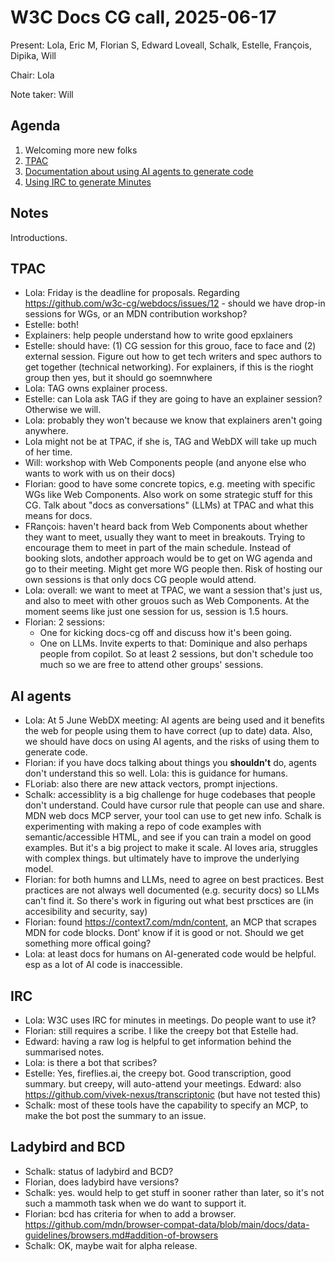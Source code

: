 # W3C Docs CG call, 2025-06-17

Present: Lola, Eric M, Florian S, Edward Loveall, Schalk, Estelle, François, Dipika, Will

Chair: Lola

Note taker: Will

## Agenda

1. Welcoming more new folks
2. [TPAC](https://github.com/w3c-cg/webdocs/issues/12)
3. [Documentation about using AI agents to generate code](https://github.com/w3c-cg/webdocs/issues/11)
4. [Using IRC to generate Minutes](https://github.com/w3c-cg/webdocs/issues/13)

## Notes

Introductions.

## TPAC

- Lola: Friday is the deadline for proposals. Regarding https://github.com/w3c-cg/webdocs/issues/12 - should we have drop-in sessions for WGs, or an MDN contribution workshop?
- Estelle: both!
- Explainers: help people understand how to write good epxlainers
- Estelle: should have: (1) CG session for this grouo, face to face and (2) external session. Figure out  how to get tech writers and spec authors to get together (technical networking). For explainers, if this is the rioght group then yes, but it should go soemnwhere
- Lola: TAG owns explainer process.
- Estelle: can Lola ask TAG if they are going to have an explainer session? Otherwise we will.
- Lola: probably they won't because we know that explainers aren't going anywhere.
- Lola might not be at TPAC, if she is, TAG and WebDX will take up much of her time.
- Will: workshop with Web Components people (and anyone else who wants to work with us on their docs)
- Florian: good to have some concrete topics, e.g. meeting with specific WGs like Web Components. Also work on some strategic stuff for this CG. Talk about "docs as conversations" (LLMs) at TPAC and what this means for docs.
- FRançois: haven't heard back from Web Components about whether they want to meet, usually they want to meet in breakouts. Trying to encourage them to meet in part of the main schedule. Instead of booking slots, andother approach would be to get on WG agenda and go to their meeting. Might get more WG people then. Risk of hosting our own sessions is that only docs CG people would attend.
- Lola: overall: we want to meet at TPAC, we want a session that's just us, and also to meet with other grouos such as Web Components. At the moment seems like just one session for us, session is 1.5 hours.
- Florian: 2 sessions:
  - One for kicking docs-cg off and discuss how it's been going.
  - One on LLMs. Invite experts to that: Dominique and also perhaps people from copilot.
 So at least 2 sessions, but don't schedule too much so we are free to attend other groups' sessions.

## AI agents

- Lola: At 5 June WebDX meeting: AI agents are being used and it benefits the web for people using them to have correct (up to date) data. Also, we should have docs on using AI agents, and the risks of using them to generate code.
- Florian: if you have docs talking about things you **shouldn't** do, agents don't understand this so well. Lola: this is guidance for humans.
- FLoriab: also there are new attack vectors, prompt injections.
- Schalk: accessiblity is a big challenge for huge codebases that people don't understand. Could have cursor rule that people can use and share. MDN web docs MCP server, your tool can use to get new info. Schalk is experimenting with making a repo of code examples with semantic/accessible HTML, and see if you can train a model on good examples. But it's a big project to make it scale. AI loves aria, struggles with complex things. but ultimately have to improve the underlying model.
- Florian: for both humns and LLMs, need to agree on best practices. Best practices are not always well documented (e.g. security docs) so LLMs can't find it. So there's work in figuring out what best prsctices are (in accesibility and security, say)
- Florian: found https://context7.com/mdn/content, an MCP that scrapes MDN for code blocks. Dont' know if it is good or not. Should we get something more offical going?
- Lola: at least docs for humans on AI-generated code would be helpful. esp as a lot of AI code is inaccessible. 

## IRC

- Lola: W3C uses IRC for minutes in meetings. Do people want to use it? 
- Florian: still requires a scribe. I like the creepy bot that Estelle had.
- Edward: having a raw log is helpful to get information behind the summarised notes.
- Lola: is there a bot that scribes?
- Estelle: Yes, fireflies.ai, the creepy bot. Good transcription, good summary. but creepy, will auto-attend your meetings. Edward: also https://github.com/vivek-nexus/transcriptonic (but have not tested this)
- Schalk: most of these tools have the capability to specify an MCP, to make the bot post the summary to an issue.

## Ladybird and BCD

- Schalk: status of ladybird and BCD?
- Florian, does ladybird have versions?
- Schalk: yes. would help to get stuff in sooner rather than later, so it's not such a mammoth task when we do want to support it.
- Florian: bcd has criteria for when to add a browser. https://github.com/mdn/browser-compat-data/blob/main/docs/data-guidelines/browsers.md#addition-of-browsers
- Schalk: OK, maybe wait for alpha release.


